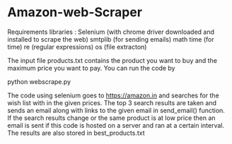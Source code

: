 # Amazon-web-Scraper

Requirements libraries :
Selenium (with chrome driver downloaded and installed to scrape the web)
smtplib  (for sending emails)
math 
time    (for time)
re     (regular expressions)
os     (file extracton)

The input file products.txt contains the product you want to buy and the maximum price you want to pay.
You can run the code by 

python webscrape.py

The code using selenium goes to https://amazon.in and searches for the wish list with in the given prices.
The top 3 search results are taken and sends an email along with links to the given email in send_email() function.
If the search results change or the same product is at low price then an email is sent if this code is hosted
on a server and ran at a certain interval. The results are also stored in best_products.txt
